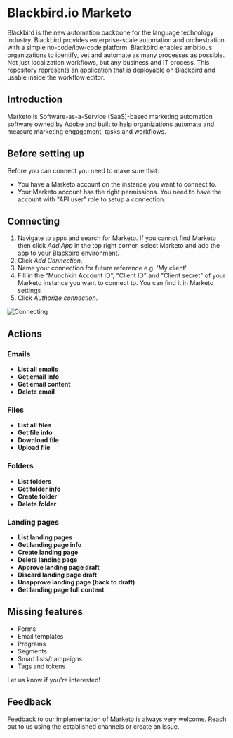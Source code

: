 # Blackbird.io Marketo

Blackbird is the new automation backbone for the language technology industry. Blackbird provides enterprise-scale automation and orchestration with a simple no-code/low-code platform. Blackbird enables ambitious organizations to identify, vet and automate as many processes as possible. Not just localization workflows, but any business and IT process. This repository represents an application that is deployable on Blackbird and usable inside the workflow editor.

## Introduction

Marketo is Software-as-a-Service (SaaS)-based marketing automation software owned by Adobe and built to help organizations automate and measure marketing engagement, tasks and workflows.

## Before setting up

Before you can connect you need to make sure that:

- You have a Marketo account on the instance you want to connect to.
- Your Marketo account has the right permissions. You need to have the account with "API user" role to setup a connection.

## Connecting

1. Navigate to apps and search for Marketo. If you cannot find Marketo then click _Add App_ in the top right corner, select Marketo and add the app to your Blackbird environment.
2. Click _Add Connection_.
3. Name your connection for future reference e.g. 'My client'.
4. Fill in the "Munchkin Account ID", "Client ID" and "Client secret" of your Marketo instance you want to connect to. You can find it in Marketo settings
5. Click _Authorize connection_.

![Connecting](image/README/1692612174111.png)

## Actions

### Emails

- **List all emails**
- **Get email info**
- **Get email content**
- **Delete email**

### Files

- **List all files**
- **Get file info**
- **Download file**
- **Upload file**

### Folders

- **List folders** 
- **Get folder info** 
- **Create folder** 
- **Delete folder** 

### Landing pages

- **List landing pages** 
- **Get landing page info** 
- **Create landing page** 
- **Delete landing page**
- **Approve landing page draft**
- **Discard landing page draft** 
- **Unapprove landing page (back to draft)**
- **Get landing page full content** 

## Missing features

- Forms
- Email templates
- Programs
- Segments
- Smart lists/campaigns
- Tags and tokens

Let us know if you're interested!

## Feedback

Feedback to our implementation of Marketo is always very welcome. Reach out to us using the established channels or create an issue.
